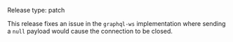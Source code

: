 Release type: patch

This release fixes an issue in the `graphql-ws` implementation
where sending a `null` payload would cause the connection
to be closed.
